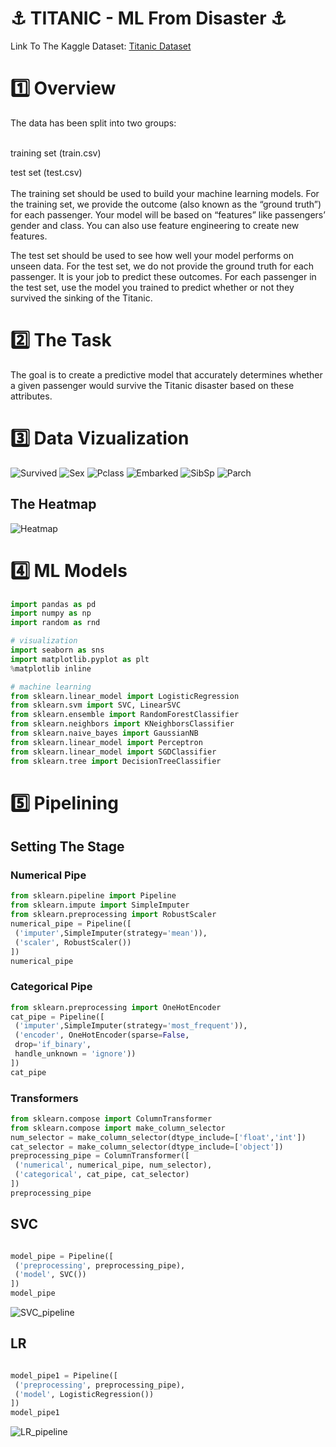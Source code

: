 # ⚓ TITANIC - ML From Disaster ⚓

Link To The Kaggle Dataset: <a href="https://www.kaggle.com/competitions/titanic/data"> Titanic Dataset </a>


# 1️⃣ Overview

The data has been split into two groups:

<br> 
training set (train.csv)<br> 

test set (test.csv)<br> 
<br> 
The training set should be used to build your machine learning models. For the training set, we provide the outcome (also known as the “ground truth”) for each passenger. Your model will be based on “features” like passengers’ gender and class. You can also use feature engineering to create new features.

The test set should be used to see how well your model performs on unseen data. For the test set, we do not provide the ground truth for each passenger. It is your job to predict these outcomes. For each passenger in the test set, use the model you trained to predict whether or not they survived the sinking of the Titanic.


# 2️⃣ The Task

The goal is to create a predictive model that accurately determines whether a given passenger would survive the Titanic disaster based on these attributes.

# 3️⃣ Data Vizualization

![Survived](https://github.com/user-attachments/assets/2d5191b2-a198-4260-8579-b1a3258ef1a1)
![Sex](https://github.com/user-attachments/assets/194b6ea1-c113-4f72-8983-8fac905f8faf)
![Pclass](https://github.com/user-attachments/assets/4b39527e-8a98-44f8-85c0-2f84a3a07471)
![Embarked](https://github.com/user-attachments/assets/81726e4e-b244-4485-9548-d4e9d64f0175)
![SibSp](https://github.com/user-attachments/assets/0af088f7-b83d-44c8-8a21-7cf264dce634)
![Parch](https://github.com/user-attachments/assets/f196ddc9-f46d-4b03-8270-8d2341c35b02)

## The Heatmap
![Heatmap](https://github.com/user-attachments/assets/a0d2efed-1768-42d5-9ce6-ff68dd6ccd3d)


# 4️⃣ ML Models

```python
import pandas as pd
import numpy as np
import random as rnd

# visualization
import seaborn as sns
import matplotlib.pyplot as plt
%matplotlib inline

# machine learning
from sklearn.linear_model import LogisticRegression
from sklearn.svm import SVC, LinearSVC
from sklearn.ensemble import RandomForestClassifier
from sklearn.neighbors import KNeighborsClassifier
from sklearn.naive_bayes import GaussianNB
from sklearn.linear_model import Perceptron
from sklearn.linear_model import SGDClassifier
from sklearn.tree import DecisionTreeClassifier

```









# 5️⃣ Pipelining

## Setting The Stage

### Numerical Pipe
```python
from sklearn.pipeline import Pipeline
from sklearn.impute import SimpleImputer
from sklearn.preprocessing import RobustScaler
numerical_pipe = Pipeline([
 ('imputer',SimpleImputer(strategy='mean')),
 ('scaler', RobustScaler())
])
numerical_pipe
```

### Categorical Pipe
```python
from sklearn.preprocessing import OneHotEncoder
cat_pipe = Pipeline([
 ('imputer',SimpleImputer(strategy='most_frequent')),
 ('encoder', OneHotEncoder(sparse=False,
 drop='if_binary',
 handle_unknown = 'ignore'))
])
cat_pipe
```

### Transformers

```python
from sklearn.compose import ColumnTransformer
from sklearn.compose import make_column_selector
num_selector = make_column_selector(dtype_include=['float','int'])
cat_selector = make_column_selector(dtype_include=['object'])
preprocessing_pipe = ColumnTransformer([
 ('numerical', numerical_pipe, num_selector),
 ('categorical', cat_pipe, cat_selector)
])
preprocessing_pipe
```


## SVC
```python

model_pipe = Pipeline([
 ('preprocessing', preprocessing_pipe),
 ('model', SVC())
])
model_pipe

```
![SVC_pipeline](https://github.com/user-attachments/assets/c1c4062b-7765-434f-86c2-78ef114faa5e)

## LR

```python

model_pipe1 = Pipeline([
 ('preprocessing', preprocessing_pipe),
 ('model', LogisticRegression())
])
model_pipe1

```

![LR_pipeline](https://github.com/user-attachments/assets/7979f5c9-e086-4d7e-bd49-adc603beb682)

